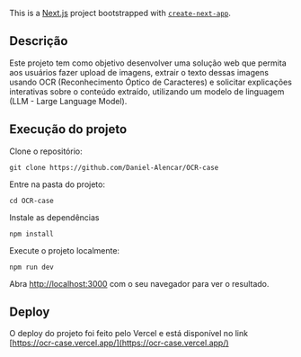 This is a [Next.js](https://nextjs.org) project bootstrapped with [`create-next-app`](https://nextjs.org/docs/app/api-reference/cli/create-next-app).

## Descrição

Este projeto tem como objetivo desenvolver uma solução web que permita aos usuários fazer upload de imagens, extrair o texto dessas imagens usando OCR (Reconhecimento Óptico de Caracteres) e solicitar explicações interativas sobre o conteúdo extraído, utilizando um modelo de linguagem (LLM - Large Language Model).

## Execução do projeto

Clone o repositório:

```
git clone https://github.com/Daniel-Alencar/OCR-case
```
Entre na pasta do projeto:

```
cd OCR-case
```
Instale as dependências

```
npm install
```

Execute o projeto localmente:

```
npm run dev
```

Abra [http://localhost:3000](http://localhost:3000) com o seu navegador para ver o resultado.

## Deploy

O deploy do projeto foi feito pelo Vercel e está disponível no link [https://ocr-case.vercel.app/](https://ocr-case.vercel.app/)